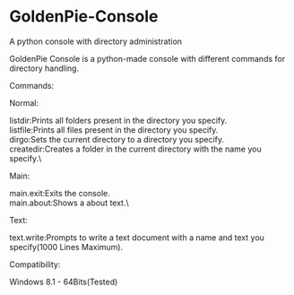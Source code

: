 # GoldenPie-Console
A python console with directory administration

GoldenPie Console is a python-made console with different commands for directory handling.

Commands:

Normal:

listdir:Prints all folders present in the directory you specify.\
listfile:Prints all files present in the directory you specify.\
dirgo:Sets the current directory to a directory you specify.\
createdir:Creates a folder in the current directory with the name you specify.\

Main:

main.exit:Exits the console.\
main.about:Shows a about text.\

Text:

text.write:Prompts to write a text document with a name and text you specify(1000 Lines Maximum).

Compatibility:

Windows 8.1 - 64Bits(Tested)

